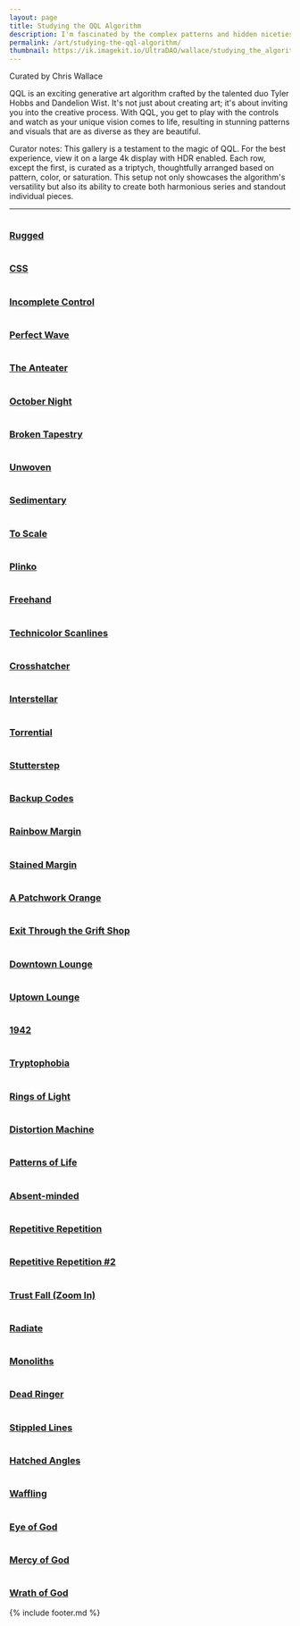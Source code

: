 ```yaml
---
layout: page
title: Studying the QQL Algorithm
description: I'm fascinated by the complex patterns and hidden niceties that emerge from the QQL algorithm. I've spent countless hours generating and studying outputs to curate this series, many of which are now available for purchase through the official marketplace.
permalink: /art/studying-the-qql-algorithm/
thumbnail: https://ik.imagekit.io/UltraDAO/wallace/studying_the_algorithm.png?tr=w-1000,q-70
---
```


  <div class="mb-12 text-lg font-medium text-gray-800 dark:text-gray-100 fade-in-element">
    Curated by Chris Wallace
  </div>
  <p class="fade-in-element">QQL is an exciting generative art algorithm crafted by the talented duo Tyler Hobbs and Dandelion Wist. It's not just about creating art; it's about inviting you into the creative process. With QQL, you get to play with the controls and watch as your unique vision comes to life, resulting in stunning patterns and visuals that are as diverse as they are beautiful.</p>
  <p class="fade-in-element">Curator notes: This gallery is a testament to the magic of QQL. For the best experience, view it on a large 4k display with HDR enabled. Each row, except the first, is curated as a triptych, thoughtfully arranged based on pattern, color, or saturation. This setup not only showcases the algorithm's versatility but also its ability to create both harmonious series and standout individual pieces.</p>
  <hr class="hr-separator mb-16 md:mb-20 fade-in-element" />
  <div id="art-collection" class="art-collection qql-collection">
    <div>
      <div class="gallery-row gallery-triple-wide-double-small">
        <div class="fade-in-element">
          <div>
            <img
              alt=""
              src="https://ik.imagekit.io/UltraDAO/wallace/qql_94.png?tr=w-100,q-20,bl-6" />
          </div>
          <h3 class="text-base lg:text-lg"><a href="https://qql.art/token/0x8367a713bc14212ab1bb8c55a778e43e50b8b9277706fa5e6368ffff10c10c32">Rugged</a></h3>
        </div>
        <div class="fade-in-element">
          <div>
            <img
              alt=""
              src="https://ik.imagekit.io/UltraDAO/wallace/qql_efb06ffff10c14b0b.png?tr=w-100,q-20,bl-6" />
          </div>
          <h3 class="text-base lg:text-lg"><a href="https://qql.art/token/0x8367a713bc14212ab1bb8c55a778e43e50b8b927c270918efb06ffff10c14b0b">CSS</a></h3>
        </div>
        <div class="fade-in-element">
          <div>
            <img
              alt=""
              src="https://ik.imagekit.io/UltraDAO/wallace/qql_a063effff14e22531.png?tr=w-100,q-20,bl-6" />
          </div>
          <h3 class="text-base lg:text-lg"><a target="_blank" href="https://qql.art/token/0x8367a713bc14212ab1bb8c55a778e43e50b8b927649daf5a063effff14e22531">Incomplete Control</a></h3>
        </div>
        <div class="fade-in-element">
          <div>
            <img
              alt=""
              src="https://ik.imagekit.io/UltraDAO/wallace/qql_17045.png?tr=w-100,q-20,bl-6" />
          </div>
          <h3 class="text-base lg:text-lg"><a target="_blank" href="https://qql.art/token/0x8367a713bc14212ab1bb8c55a778e43e50b8b927f956b5f54d87ffff15617045">Perfect Wave</a></h3>
        </div>
        <div class="fade-in-element">
          <div>
            <img
              alt=""
              src="https://ik.imagekit.io/UltraDAO/wallace/qql_ffff14e27257.png?tr=w-100,q-20,bl-6" />
          </div>
          <h3 class="text-base lg:text-lg"><a target="_blank" href="https://qql.art/token/0x8367a713bc14212ab1bb8c55a778e43e50b8b9278ebc12469edeffff14e27257">The Anteater</a></h3>
        </div>
        <div class="fade-in-element">
          <div>
            <img
              alt=""
              src="https://ik.imagekit.io/UltraDAO/wallace/qql_d32ffff1282ad50.png?tr=w-100,q-20,bl-6" />
          </div>
          <h3 class="text-base lg:text-lg"><a target="_blank" href="https://qql.art/token/0x8367a713bc14212ab1bb8c55a778e43e50b8b92702f5473e0d32ffff1282ad50">October Night</a></h3>
        </div>
        <div class="fade-in-element">
          <div>
            <img
            alt=""
            src="https://ik.imagekit.io/UltraDAO/wallace/qql_0c22d50.png?tr=w-100,q-20,bl-6"
            data-iframe-src="" />
          </div>
          <h3 class="text-base lg:text-lg"><a target="_blank" href="https://qql.art/token/0x8367a713bc14212ab1bb8c55a778e43e50b8b927ded65fa150ecffff10c22d50">Broken Tapestry</a></h3>
        </div>
        <div class="fade-in-element">
          <div>
            <img
            alt=""
            src="https://ik.imagekit.io/UltraDAO/wallace/qql_3222aa8effff10c14b0b.png?tr=w-100,q-20,bl-6" />
          </div>
          <h3 class="text-base lg:text-lg"><a target="_blank" href="https://qql.art/token/0x8367a713bc14212ab1bb8c55a778e43e50b8b927bb513222aa8effff10c14b0b">Unwoven</a></h3>
        </div>
        <div class="fade-in-element">
          <div>
            <img
            alt=""
            src="https://ik.imagekit.io/UltraDAO/wallace/qql_10c22d50.png?tr=w-100,q-20,bl-6"
            data-iframe-src="" />
          </div>
          <h3 class="text-base lg:text-lg"><a target="_blank" href="https://qql.art/token/0x8367a713bc14212ab1bb8c55a778e43e50b8b927ce34b255d9eeffff10c22d50">Sedimentary</a></h3>
        </div>
        <div class="fade-in-element">
          <div>
            <img
            alt=""
            src="https://ik.imagekit.io/UltraDAO/wallace/qql_ff11660a12.png?tr=w-100,q-20,bl-6" />
          </div>
          <h3 class="text-base lg:text-lg"><a target="_blank" href="https://qql.art/token/0x8367a713bc14212ab1bb8c55a778e43e50b8b927f5a694d4c7e6ffff11660a12">To Scale</a></h3>
        </div>
        <div class="fade-in-element">
          <div>
            <img
              alt=""
              src="https://ik.imagekit.io/UltraDAO/wallace/qql_ffff11660a12.png?tr=w-100,q-20,bl-6" />
          </div>
          <h3 class="text-base lg:text-lg"><a target="_blank" href="https://qql.art/token/0x8367a713bc14212ab1bb8c55a778e43e50b8b9276dcb4068a93fffff11660a12">Plinko</a></h3>
        </div>
        <div class="fade-in-element">
          <div>
            <img
              alt=""
              src="https://ik.imagekit.io/UltraDAO/wallace/qql_685f4cf71da4ffff11660a12.png?tr=w-100,q-20,bl-6" />
          </div>
          <h3 class="text-base lg:text-lg"><a target="_blank" href="https://qql.art/token/0x8367a713bc14212ab1bb8c55a778e43e50b8b927685f4cf71da4ffff11660a12">Freehand</a></h3>
        </div>
        <div class="fade-in-element">
          <div>
            <img
            alt=""
            src="https://ik.imagekit.io/UltraDAO/wallace/qql_0c14b0b.png?tr=w-100,q-20,bl-6"
            data-iframe-src="" />
          </div>
          <h3 class="text-base lg:text-lg"><a target="_blank" href="https://qql.art/token/0x8367a713bc14212ab1bb8c55a778e43e50b8b92708ee36894b07ffff10c14b0b">Technicolor Scanlines</a></h3>
        </div>
        <div class="fade-in-element">
          <div>
            <img
              alt=""
              src="https://ik.imagekit.io/UltraDAO/wallace/qql_a9c71ffff10c14b0b.png?tr=w-100,q-20,bl-6" />
          </div>
          <h3 class="text-base lg:text-lg"><a target="_blank" href="https://qql.art/token/0x8367a713bc14212ab1bb8c55a778e43e50b8b927e55c562a9c71ffff10c14b0b">Crosshatcher</a></h3>
        </div>
        <div class="fade-in-element">
          <div>
            <img
              alt=""
              src="https://ik.imagekit.io/UltraDAO/wallace/qql_c14b0b.png?tr=w-100,q-20,bl-6" />
          </div>
          <h3 class="text-base lg:text-lg"><a target="_blank" href="https://qql.art/token/0x8367a713bc14212ab1bb8c55a778e43e50b8b92746ce7ccd8e7fffff10c14b0b">Interstellar</a></h3>
        </div>
        <div class="fade-in-element">
          <div>
            <img
              alt=""
              src="https://ik.imagekit.io/UltraDAO/wallace/qql_50b8b927262d288b66feffff10c14b0b.png?tr=w-100,q-20,bl-6" />
          </div>
          <h3 class="text-base lg:text-lg"><a target="_blank" href="https://qql.art/token/0x8367a713bc14212ab1bb8c55a778e43e50b8b927262d288b66feffff10c14b0b">Torrential</a></h3>
        </div>
        <div class="fade-in-element">
          <div>
            <img
              alt=""
              src="https://ik.imagekit.io/UltraDAO/wallace/qql_e32d25bfa194ffff10c14b0b.png?tr=w-100,q-20,bl-6" />
          </div>
          <h3 class="text-base lg:text-lg"><a target="_blank" href="https://qql.art/token/0x8367a713bc14212ab1bb8c55a778e43e50b8b927e32d25bfa194ffff10c14b0b">Stutterstep</a></h3>
        </div>
        <div class="fade-in-element">
          <div>
            <img
              alt=""
              src="https://ik.imagekit.io/UltraDAO/wallace/qql_18b3902d4266ffff10c14b0b.png?tr=w-100,q-20,bl-6" />
          </div>
          <h3 class="text-base lg:text-lg"><a target="_blank" href="https://qql.art/token/0x8367a713bc14212ab1bb8c55a778e43e50b8b92718b3902d4266ffff10c14b0b">Backup Codes</a></h3>
        </div>
        <div class="fade-in-element">
          <div>
            <img
              alt=""
              src="https://ik.imagekit.io/UltraDAO/wallace/qql_2ffff10c14b0b.png?tr=w-100,q-20,bl-6" />
          </div>
          <h3 class="text-base lg:text-lg"><a target="_blank" href="https://qql.art/token/0x8367a713bc14212ab1bb8c55a778e43e50b8b92723f67bb7f492ffff10c14b0b">Rainbow Margin</a></h3>
        </div>
        <div class="fade-in-element">
          <div>
            <img
              alt=""
              src="https://ik.imagekit.io/UltraDAO/wallace/qql_14b0b.png?tr=w-100,q-20,bl-6" />
          </div>
          <h3 class="text-base lg:text-lg"><a target="_blank" href="https://qql.art/token/0x8367a713bc14212ab1bb8c55a778e43e50b8b927d11616a2b838ffff10c14b0b">Stained Margin</a></h3>
        </div>
        <div class="fade-in-element">
          <div>
            <img
              alt=""
              src="https://ik.imagekit.io/UltraDAO/wallace/qql_56ffff10e2cb23.png?tr=w-100,q-20,bl-6" />
          </div>
          <h3 class="text-base lg:text-lg"><a target="_blank" href="https://qql.art/token/0x8367a713bc14212ab1bb8c55a778e43e50b8b92744a0df573c56ffff10e2cb23">A Patchwork Orange</a></h3>
        </div>
        <div class="fade-in-element">
          <div>
            <img
              alt=""
              src="https://ik.imagekit.io/UltraDAO/wallace/qql_db916f3e6738ffff14ca4c48.png?tr=w-100,q-20,bl-6" />
          </div>
          <h3 class="text-base lg:text-lg"><a target="_blank" href="https://qql.art/token/0x8367a713bc14212ab1bb8c55a778e43e50b8b927db916f3e6738ffff14ca4c48">Exit Through the Grift Shop</a></h3>
        </div>
        <div class="fade-in-element">
          <div>
            <img
              alt=""
              src="https://ik.imagekit.io/UltraDAO/wallace/qql_0c175ffff14928c30.png?tr=w-100,q-20,bl-6" />
          </div>
          <h3 class="text-base lg:text-lg"><a target="_blank" href="https://qql.art/token/0x8367a713bc14212ab1bb8c55a778e43e50b8b927aa0f13f0c175ffff14928c30">Downtown Lounge</a></h3>
        </div>
        <div class="fade-in-element">
          <div>
            <img
              alt=""
              src="https://ik.imagekit.io/UltraDAO/wallace/qql_540b24fada68ffff10c1aab0.png?tr=w-100,q-20,bl-6" />
          </div>
          <h3 class="text-base lg:text-lg"><a target="_blank" href="https://qql.art/token/0x8367a713bc14212ab1bb8c55a778e43e50b8b927540b24fada68ffff10c1aab0">Uptown Lounge</a></h3>
        </div>
        <div class="fade-in-element">
          <div>
            <img
              alt=""
              src="https://ik.imagekit.io/UltraDAO/wallace/qql_7e8d85594addffff11660a12.png?tr=w-100,q-20,bl-6" />
          </div>
          <h3 class="text-base lg:text-lg"><a target="_blank" href="https://qql.art/token/0x8367a713bc14212ab1bb8c55a778e43e50b8b9277e8d85594addffff11660a12">1942</a></h3>
        </div>
        <div class="fade-in-element">
          <div>
            <img
              alt=""
              src="https://ik.imagekit.io/UltraDAO/wallace/qql_984751c3ecbaffff11660a12.png?tr=w-100,q-20,bl-6" />
          </div>
          <h3 class="text-base lg:text-lg"><a target="_blank" href="https://qql.art/token/0x8367a713bc14212ab1bb8c55a778e43e50b8b927984751c3ecbaffff11660a12">Tryptophobia</a></h3>
        </div>
        <div class="fade-in-element">
          <div>
            <img
              alt=""
              src="https://ik.imagekit.io/UltraDAO/wallace/qql_bca504d68b8affff11660a12.png?tr=w-100,q-20,bl-6" />
          </div>
          <h3 class="text-base lg:text-lg"><a target="_blank" href="https://qql.art/token/0x8367a713bc14212ab1bb8c55a778e43e50b8b927bca504d68b8affff11660a12">Rings of Light</a></h3>
        </div>
        <div>
          <div>
            <img
              alt=""
              src="https://ik.imagekit.io/UltraDAO/wallace/qql_18a40.png?tr=w-100,q-20,bl-6" />
          </div>
          <h3 class="text-base lg:text-lg"><a target="_blank" href="https://qql.art/token/0x8367a713bc14212ab1bb8c55a778e43e50b8b9274b0a0a33ecd2ffff11518a40">Distortion Machine</a></h3>
        </div>
        <div class="fade-in-element">
          <div>
            <img
              alt=""
              src="https://ik.imagekit.io/UltraDAO/wallace/qql_a7a248e6e0a2ffff11512a40.png?tr=w-100,q-20,bl-6" />
          </div>
          <h3 class="text-base lg:text-lg"><a target="_blank" href="https://qql.art/token/0x8367a713bc14212ab1bb8c55a778e43e50b8b927a7a248e6e0a2ffff11512a40">Patterns of Life</a></h3>
        </div>
        <div class="fade-in-element">
          <div>
            <img
              alt=""
              src="https://ik.imagekit.io/UltraDAO/wallace/qql_171c214c1ec3ffff11506a40.png?tr=w-100,q-20,bl-6" />
          </div>
          <h3 class="text-base lg:text-lg"><a target="_blank" href="https://qql.art/token/0x8367a713bc14212ab1bb8c55a778e43e50b8b927171c214c1ec3ffff11506a40">Absent-minded</a></h3>
        </div>
        <div class="fade-in-element">
          <div>
            <img
              alt=""
              src="https://ik.imagekit.io/UltraDAO/wallace/qql_7c9ed9ffff11660a12.png?tr=w-100,q-20,bl-6" />
          </div>
          <h3 class="text-base lg:text-lg"><a target="_blank" href="https://qql.art/token/0x8367a713bc14212ab1bb8c55a778e43e50b8b927d9a8657c9ed9ffff11660a12">Repetitive Repetition</a></h3>
        </div>
        <div class="fade-in-element">
          <div>
            <img
              alt=""
              src="https://ik.imagekit.io/UltraDAO/wallace/qql_3df1e8b81349ffff10a20a0e.png?tr=w-100,q-20,bl-6" />
          </div>
          <h3 class="text-base lg:text-lg"><a target="_blank" href="https://qql.art/token/0x8367a713bc14212ab1bb8c55a778e43e50b8b9273aea6e32ecbeffff10e2cb23">Repetitive Repetition #2</a></h3>
        </div>
        <div class="fade-in-element">
          <div>
            <img
              alt=""
              src="https://ik.imagekit.io/UltraDAO/wallace/qql_8bc69b6d3556ffff11627040.png?tr=w-100,q-20,bl-6" />
          </div>
          <h3 class="text-base lg:text-lg"><a target="_blank" href="https://qql.art/token/0x8367a713bc14212ab1bb8c55a778e43e50b8b9278bc69b6d3556ffff11627040">Trust Fall (Zoom In)</a></h3>
        </div>
        <div class="fade-in-element">
          <div>
            <img
              alt=""
              src="https://ik.imagekit.io/UltraDAO/wallace/qql_9957c9333c4ffff10c1c504.png?tr=w-100,q-20,bl-6" />
          </div>
          <h3 class="text-base lg:text-lg"><a target="_blank" href="https://qql.art/token/0x8367a713bc14212ab1bb8c55a778e43e50b8b92769957c9333c4ffff10c1c504">Radiate</a></h3>
        </div>
        <div class="fade-in-element">
          <div>
            <img
              alt=""
              src="https://ik.imagekit.io/UltraDAO/wallace/qql_f24d7bffff1082ac82.png?tr=w-100,q-20,bl-6" />
          </div>
          <h3 class="text-base lg:text-lg"><a target="_blank" href="https://qql.art/token/0x8367a713bc14212ab1bb8c55a778e43e50b8b9277d44e7f24d7bffff1082ac82">Monoliths</a></h3>
        </div>
        <div class="fade-in-element">
          <div>
            <img
              alt=""
              src="https://ik.imagekit.io/UltraDAO/wallace/qql_a0017a634f34ffff10c1c504.png?tr=w-100,q-20,bl-6" />
          </div>
          <h3 class="text-base lg:text-lg"><a target="_blank" href="https://qql.art/token/0x8367a713bc14212ab1bb8c55a778e43e50b8b927a0017a634f34ffff10c1c504">Dead Ringer</a></h3>
        </div>
        <div class="fade-in-element">
          <div>
            <img
              alt=""
              src="https://ik.imagekit.io/UltraDAO/wallace/qql_2733e30f6302ffff10c14b0b.png?tr=w-100,q-20,bl-6" />
          </div>
          <h3 class="text-base lg:text-lg"><a target="_blank" href="https://qql.art/token/0x8367a713bc14212ab1bb8c55a778e43e50b8b9272733e30f6302ffff10c14b0b">Stippled Lines</a></h3>
        </div>
        <div class="fade-in-element">
          <div>
            <img
              alt=""
              src="https://ik.imagekit.io/UltraDAO/wallace/qql_704e871c946affff10c2cb01.png?tr=w-100,q-20,bl-6" />
          </div>
          <h3 class="text-base lg:text-lg"><a target="_blank" href="https://qql.art/token/0x8367a713bc14212ab1bb8c55a778e43e50b8b927704e871c946affff10c2cb01">Hatched Angles</a></h3>
        </div>
        <div class="fade-in-element">
          <div>
            <img
              alt=""
              src="https://ik.imagekit.io/UltraDAO/wallace/qql_9976178083d3ffff10c14b0b.png?tr=w-100,q-20,bl-6" />
          </div>
          <h3 class="text-base lg:text-lg"><a target="_blank" href="https://qql.art/token/0x8367a713bc14212ab1bb8c55a778e43e50b8b9279976178083d3ffff10c14b0b">Waffling</a></h3>
        </div>
        <div class="fade-in-element">
          <div>
            <img
              alt=""
              src="https://ik.imagekit.io/UltraDAO/wallace/qql_347f7c51b0f2ffff10808ab5.png?tr=w-100,q-20,bl-6" />
          </div>
          <h3 class="text-base lg:text-lg"><a target="_blank" href="https://qql.art/token/0x8367a713bc14212ab1bb8c55a778e43e50b8b927347f7c51b0f2ffff10808ab5">Eye of God</a></h3>
        </div>
        <div class="fade-in-element">
          <div>
            <img
              alt=""
              src="https://ik.imagekit.io/UltraDAO/wallace/qql_96f0124d1f15ffff10d0a28b.png?tr=w-100,q-20,bl-6" />
          </div>
          <h3 class="text-base lg:text-lg"><a target="_blank" href="https://qql.art/token/0x8367a713bc14212ab1bb8c55a778e43e50b8b92796f0124d1f15ffff10d0a28b">Mercy of God</a></h3>
        </div>
        <div class="fade-in-element">
          <div>
            <img
              alt=""
              src="https://ik.imagekit.io/UltraDAO/wallace/qql_3f58108241d8ffff1090a28b.png?tr=w-100,q-20,bl-6" />
          </div>
          <h3 class="text-base lg:text-lg"><a target="_blank" href="https://qql.art/token/0x8367a713bc14212ab1bb8c55a778e43e50b8b9273f58108241d8ffff1090a28b">Wrath of God</a></h3>
        </div>
      </div>
    </div>
  </div>
<div id="fullscreen-viewer" class="hidden"></div>
{% include footer.md %}

<script src="/assets/js/gallery-viewer.js"></script>
<script src="/assets/js/player.js"></script>
